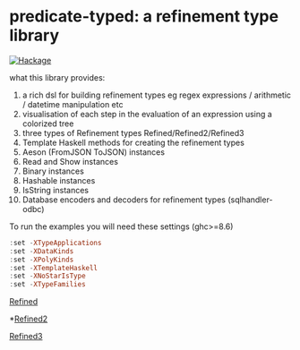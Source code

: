 # predicate-typed: a refinement type library

[![Hackage](https://img.shields.io/hackage/v/predicate-typed.svg?colorB=5d0ef0&style=flat)](https://hackage.haskell.org/package/predicate-typed)

what this library provides:
1. a rich dsl for building refinement types eg regex expressions / arithmetic / datetime manipulation etc
1. visualisation of each step in the evaluation of an expression using a colorized tree
1. three types of Refinement types Refined/Refined2/Refined3
1. Template Haskell methods for creating the refinement types
1. Aeson (FromJSON ToJSON) instances
1. Read and Show instances
1. Binary instances
1. Hashable instances
1. IsString instances
1. Database encoders and decoders for refinement types (sqlhandler-odbc)

To run the examples you will need these settings (ghc>=8.6)
```haskell
:set -XTypeApplications
:set -XDataKinds
:set -XPolyKinds
:set -XTemplateHaskell
:set -XNoStarIsType
:set -XTypeFamilies
```

[Refined](Refined.md)

*[Refined2](Refined2.md)

[Refined3](Refined3.md)